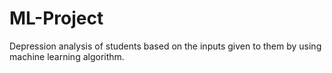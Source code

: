 # ML-Project
Depression analysis of students based on the inputs given to them by using machine learning algorithm.
